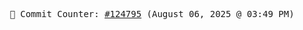 <p align="center">
    <samp>
        📮 Commit Counter: <a href="https://github.com/Javascript-void0/Javascript-void0/commits/main">#124795</a> (August 06, 2025 @ 03:49 PM)
    </samp>
</p>